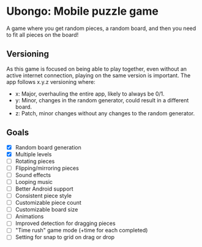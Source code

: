# Ubongo: Mobile puzzle game

A game where you get random pieces, a random board, and then you need to fit all pieces on the board!

## Versioning

As this game is focused on being able to play together, even without an active internet connection, playing on the same
version is important. The app follows x.y.z versioning where:

* x: Major, overhauling the entire app, likely to always be 0/1.
* y: Minor, changes in the random generator, could result in a different board.
* z: Patch, minor changes without any changes to the random generator.

## Goals

* [x] Random board generation
* [x] Multiple levels
* [ ] Rotating pieces
* [ ] Flipping/mirroring pieces
* [ ] Sound effects
* [ ] Looping music
* [ ] Better Android support
* [ ] Consistent piece style
* [ ] Customizable piece count
* [ ] Customizable board size
* [ ] Animations
* [ ] Improved detection for dragging pieces
* [ ] "Time rush" game mode (+time for each completed)
* [ ] Setting for snap to grid on drag or drop